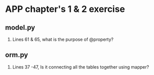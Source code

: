 # APP chapter's 1 & 2 exercise

## model.py

1. Lines 61 & 65, what is the purpose of @property?

## orm.py
1. Lines 37 -47, Is it connecting all the tables together using mapper? 
